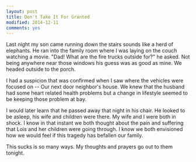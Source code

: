 ```yaml
---
layout: post
title: Don't Take It For Granted
modified: 2014-12-11
comments: yes
---
```

Last night my son came running down the stairs sounds like a herd of elephants.  He ran into the family room where I was laying on the couch watching a movie. "Dad! What are the fire trucks outside for?" he asked.  Not being anywhere near those windows his guess was as good as mine.  We headed outside to the porch.

I had a suspicion that was confirmed when I saw where the vehicles were focused on -- Our next door neighbor's house.  We knew that the husband had some heart related health problems but a change in lifestyle seemed to be keeping those problem at bay.

I would later learn that he passed away that night in his chair.  He looked to be asleep, his wife and children were there.  My wife and I were both in shock.  I know in that instant we both thought about the pain and suffering that Lois and her children were going through.  I know we both envisioned how we would feel if this tragedy has befallen our family.

This sucks is so many ways.  My thoughts and prayers go out to them tonight.
